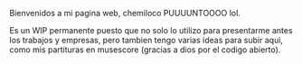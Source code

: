 Bienvenidos a mi pagina web, chemiloco PUUUUNTOOOO lol.

Es un WIP permanente puesto que no solo lo utilizo para presentarme antes los trabajos y empresas, pero tambien tengo varias ideas para subir aqui, como mis partituras en musescore (gracias a dios por el codigo abierto).